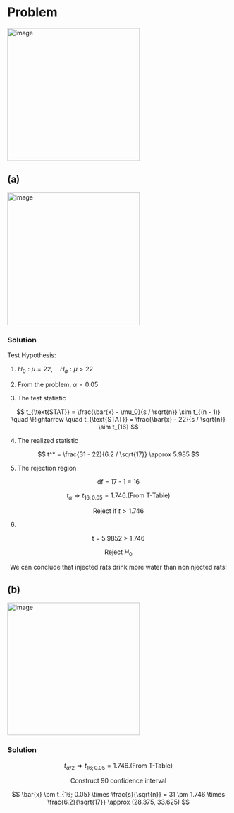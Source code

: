 # Problem
<img width="300" alt="image" src="https://github.com/user-attachments/assets/6803b01b-4f00-4a0c-8b79-15ac15f4abc0" />

## (a)
<img width="300" alt="image" src="https://github.com/user-attachments/assets/61022ea3-0e6f-4486-b345-4e231ea12f4c" />

### Solution
Test Hypothesis: 

1. $H_0: \mu = 22, \quad H_a: \mu > 22$
  
2. From the problem, $\alpha=0.05$
  
3. The test statistic

$$
t_{\text{STAT}} = \frac{\bar{x} - \mu_0}{s / \sqrt{n}} \sim t_{(n - 1)} \quad \Rightarrow \quad t_{\text{STAT}} = \frac{\bar{x} - 22}{s / \sqrt{n}} \sim t_{16}
$$
     
4. The realized statistic  

$$
t^* = \frac{31 - 22}{6.2 / \sqrt{17}} \approx 5.985
$$
     
5. The rejection region

$$\text{df = 17 - 1 = 16}$$

$$t_{\alpha} \Rightarrow t_{16;0.05}=1.746. \text{(From T-Table)}$$ 

$$
\text{Reject if }t > 1.746
$$

6.

$$\text{t = 5.9852 > 1.746}$$ 

$$\text{Reject }H_0$$ 

$$\text{We can conclude that injected rats drink more water than noninjected rats!}$$

## (b)
<img width="300" alt="image" src="https://github.com/user-attachments/assets/2b9cd242-f38c-4f86-8d9c-384b920ea983" />

### Solution

$$t_{\alpha/2} \Rightarrow t_{16;0.05}=1.746. \text{(From T-Table)}$$

$$\text{Construct 90 confidence interval}$$

$$
\bar{x} \pm t_{16; 0.05} \times \frac{s}{\sqrt{n}} = 31 \pm 1.746 \times \frac{6.2}{\sqrt{17}} \approx (28.375, 33.625)
$$  



